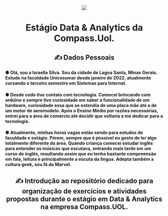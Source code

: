 <div align="center">
<img src="https://user-images.githubusercontent.com/89945563/220741589-edc19418-105c-4b07-8237-1dbc9c46c519.jpg" />
</div>

<h1 align="center"> Estágio Data & Analytics da Compass.Uol. </h1>
<h2 align="center">✍ Dados Pessoais </h2>

<h4 align="left"> ● Olá, sou a Israella Silva. Sou da cidade de Lagoa Santa, Minas Gerais. Estudo na faculdade Unicesumar desde janeiro de 2022, atualmente cursando o terceiro semestre em Sistemas para Internet.</h4>
<h4 align="left"> ● Desde cedo tive contato com tecnologia. Comecei brincando com ardúino e sempre tive curiosidade em saber a funcionalidade de um hardware, curiosidade essa que se estendia de uma placa mãe até a de um motor de aeromodelo. Após o Ensino Médio por razões necessárias, entrei para a área de comércio até decidir que voltaria a me dedicar para a tecnologia.</h4>
<h4 align="left"> ● Atualmente, minhas horas vagas estão sendo para estudos de faculdade e estágio. Pórem, sempre que é possível eu gosto de ler algo totalmente diferente da área. Quando criança comecei estudar inglês para entender as músicas que escutava, entrando mais tarde em um curso de inglês, resultando assim que eu tenha bastante compreensão em fala, leitura e principalmente a escuta da lingua. Adepta também a cultura geek, sou fã da Marvel.</h4>

<h2 align="center">✍ Introdução ao repositório dedicado para organização de exercicíos e atividades propostas durante o estágio em Data & Analytics na empresa Compass.UOL.</h2>
